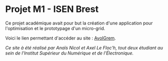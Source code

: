 # Projet M1 - ISEN Brest

Ce projet académique avait pour but la création d'une application pour l'optimisation et le prototypage d'un micro-grid. 

Voici le lien permettant d'accéder au site : [AvolGrem](https://axel-lf.github.io/react-AvolGrem/).

*Ce site à été réalisé par Anaïs Nicol et Axel Le Floc'h, tout deux étudiant au sein de l'Institut Supérieur du Numérique et de l'Électronique.*
